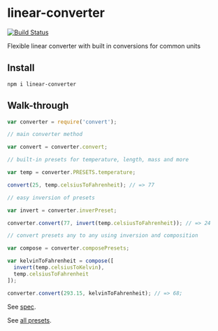 # linear-converter

[![Build Status](https://travis-ci.org/javiercejudo/linear-converter.svg)](https://travis-ci.org/javiercejudo/linear-converter)

Flexible linear converter with built in conversions for common units

## Install

    npm i linear-converter

## Walk-through

```js
var converter = require('convert');

// main converter method

var convert = converter.convert;

// built-in presets for temperature, length, mass and more

var temp = converter.PRESETS.temperature;

convert(25, temp.celsiusToFahrenheit); // => 77

// easy inversion of presets

var invert = converter.inverPreset;

converter.convert(77, invert(temp.celsiusToFahrenheit)); // => 24

// convert presets any to any using inversion and composition

var compose = converter.composePresets;

var kelvinToFahrenheit = compose([
  invert(temp.celsiusToKelvin),
  temp.celsiusToFahrenheit
]);

converter.convert(293.15, kelvinToFahrenheit); // => 68;
```

See [spec](test/spec.js).

See [all presets](src/presets.json).
